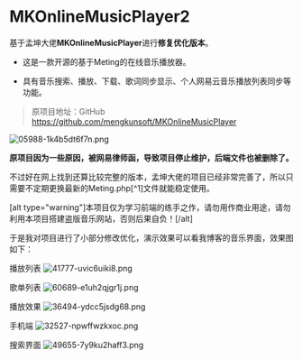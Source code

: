 # MKOnlineMusicPlayer2

基于孟坤大佬**MKOnlineMusicPlayer**进行**修复优化版本**。

- 这是一款开源的基于Meting的在线音乐播放器。

- 具有音乐搜索、播放、下载、歌词同步显示、个人网易云音乐播放列表同步等功能。

> 原项目地址：GitHub https://github.com/mengkunsoft/MKOnlineMusicPlayer

![05988-1k4b5dt6f7n.png](https://www.xggm.top/usr/uploads/2022/04/2765780884.png)

**原项目因为一些原因，被网易律师函，导致项目停止维护，后端文件也被删除了。**

不过好在网上找到还算比较完整的版本，孟坤大佬的项目已经非常完善了，所以只需要不定期更换最新的Meting.php[^1]文件就能稳定使用。

[alt type="warning"]本项目仅为学习前端的练手之作，请勿用作商业用途，请勿利用本项目搭建盗版音乐网站，否则后果自负！[/alt]

于是我对项目进行了小部分修改优化，演示效果可以看我博客的音乐界面，效果图如下：

播放列表
![41777-uvic6uiki8.png](https://www.xggm.top/usr/uploads/2022/04/265084293.png)

歌单列表
![60689-e1uh2qjgr1j.png](https://www.xggm.top/usr/uploads/2022/04/3316317218.png)

播放效果
![36494-ydcc5jsdg68.png](https://www.xggm.top/usr/uploads/2022/04/2849229124.png)

手机端
![32527-npwffwzkxoc.png](https://www.xggm.top/usr/uploads/2022/04/679544348.png)

搜索界面
![49655-7y9ku2haff3.png](https://www.xggm.top/usr/uploads/2022/04/352921465.png)
